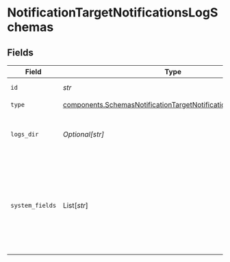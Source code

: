 # NotificationTargetNotificationsLogSchemas


## Fields

| Field                                                                                                                                            | Type                                                                                                                                             | Required                                                                                                                                         | Description                                                                                                                                      |
| ------------------------------------------------------------------------------------------------------------------------------------------------ | ------------------------------------------------------------------------------------------------------------------------------------------------ | ------------------------------------------------------------------------------------------------------------------------------------------------ | ------------------------------------------------------------------------------------------------------------------------------------------------ |
| `id`                                                                                                                                             | *str*                                                                                                                                            | :heavy_check_mark:                                                                                                                               | Unique ID for this output                                                                                                                        |
| `type`                                                                                                                                           | [components.SchemasNotificationTargetNotificationsLogOutputType](../../models/components/schemasnotificationtargetnotificationslogoutputtype.md) | :heavy_check_mark:                                                                                                                               | N/A                                                                                                                                              |
| `logs_dir`                                                                                                                                       | *Optional[str]*                                                                                                                                  | :heavy_minus_sign:                                                                                                                               | Directory in which to store the notification log                                                                                                 |
| `system_fields`                                                                                                                                  | List[*str*]                                                                                                                                      | :heavy_minus_sign:                                                                                                                               | Set of fields to automatically add to events using this output. E.g.: cribl_pipe, c*. Wildcards supported.                                       |